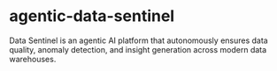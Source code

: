 # agentic-data-sentinel
Data Sentinel is an agentic AI platform that autonomously ensures data quality, anomaly detection, and insight generation across modern data warehouses.
